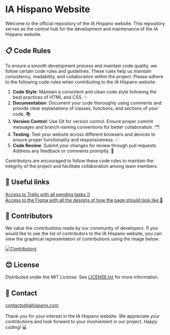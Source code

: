 # IA Hispano Website

Welcome to the official repository of the IA Hispano website. This repository serves as the central hub for the development and maintenance of the IA Hispano website.

## 📋 Code Rules

To ensure a smooth development process and maintain code quality, we follow certain code rules and guidelines. These rules help us maintain consistency, readability, and collaboration within the project. Please adhere to the following code rules when contributing to the IA Hispano website:

1. **Code Style**: Maintain a consistent and clean code style following the best practices of HTML and CSS. ✨
2. **Documentation**: Document your code thoroughly using comments and provide clear explanations of classes, functions, and sections of your code. 📚
3. **Version Control**: Use Git for version control. Ensure proper commit messages and branch naming conventions for better collaboration. 🗂️
4. **Testing**: Test your website across different browsers and devices to ensure proper functionality and responsiveness. ✅
5. **Code Review**: Submit your changes for review through pull requests. Address any feedback or comments promptly. 🔎

Contributors are encouraged to follow these code rules to maintain the integrity of the project and facilitate collaboration among team members.

## 📎 Useful links
[Access to Trello with all pending tasks ⏰](https://trello.com/b/w9jg37Bm/ia-hispano-web-development)
\
[Access to the Figma with all the designs of how the page should look like 🎨](https://www.figma.com/proto/uWhgqBnFpGIyiD6r3LFJVL/IA-Hispano)

## 👥 Contributors

We value the contributions made by our community of developers. If you would like to see the list of contributors to the IA Hispano website, you can view the graphical representation of contributions using the image below:

[![Contributors](https://contrib.rocks/image?repo=iahispano/web)](https://github.com/IAHispano/web/graphs/contributors)

## 😊 License

Distributed under the MIT License. See [LICENSE.txt](https://github.com/IAHispano/website/blob/main/LICENSE) for more information.

## 📧 Contact

contacto@iahispano.com
\
\
Thank you for your interest in the IA Hispano website.
We appreciate your contributions and look forward to your involvement in our project.
Happy coding! 💻
